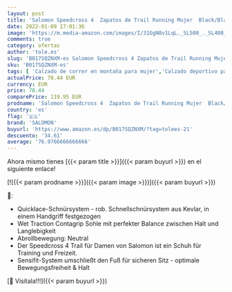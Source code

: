 ```yaml
---
layout: post
title: 'Salomon Speedcross 4  Zapatos de Trail Running Mujer  Black/Black/Black Metallic  38 EU'
date: 2022-01-09 17:01:36
image: 'https://m.media-amazon.com/images/I/31GgN8v1LqL._SL500_._SL400_.jpg'
comments: true
category: ofertas
author: 'tole.es'
slug: 'B017SQZNXM-es Salomon Speedcross 4 Zapatos de Trail Running Mujer...'
sku: 'B017SQZNXM-es'
tags: [ 'Calzado de correr en montaña para mujer','Calzado deportivo para mujer','Calzados de running para mujer','Zapatillas y calzado deportivo para mujer','Zapatos','Zapatos para mujer','Zapatos y complementos','salomon','zapatos', ]
actualPrice: 78.44 EUR
currency: EUR
price: 78.44
comparePrice: 119.95 EUR
prodname: 'Salomon Speedcross 4  Zapatos de Trail Running Mujer  Black/Black/Black Metallic  38 EU'
country: 'es'
flag: '🇪🇸'
brand: 'SALOMON'
buyurl: 'https://www.amazon.es/dp/B017SQZNXM/?tag=tolees-21'
descuento: '34.61'
average: '76.9766666666666'
---
```


Ahora mismo tienes [{{< param title >}}]({{< param buyurl >}}) en el siguiente enlace!

[![{{< param prodname >}}]({{< param image >}})]({{< param buyurl >}})

🔎:

- Quicklace-Schnürsystem - rob. Schnellschnürsystem aus Kevlar, in einem Handgriff festgezogen
- Wet Traction Contagrip Sohle mit perfekter Balance zwischen Halt und Langlebigkeit
- Abrollbewegung: Neutral
- Der Speedcross 4 Trail für Damen von Salomon ist ein Schuh für Training und Freizeit.
- Sensifit-System umschließt den Fuß für sicheren Sitz - optimale Bewegungsfreiheit & Halt

[🛒 Visítala!!!]({{< param buyurl >}})
